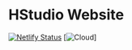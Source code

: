 # HStudio Website
[![Netlify Status](https://api.netlify.com/api/v1/badges/89023abd-e9b7-4130-a85f-03d1163d21d4/deploy-status)](https://app.netlify.com/sites/dreamy-tartufo-1a41e5/deploys)
[![Cloud](https://img.shields.io/badge/Netlify-00C7B7?style=for-the-badge&logo=netlify&logoColor=white)]

